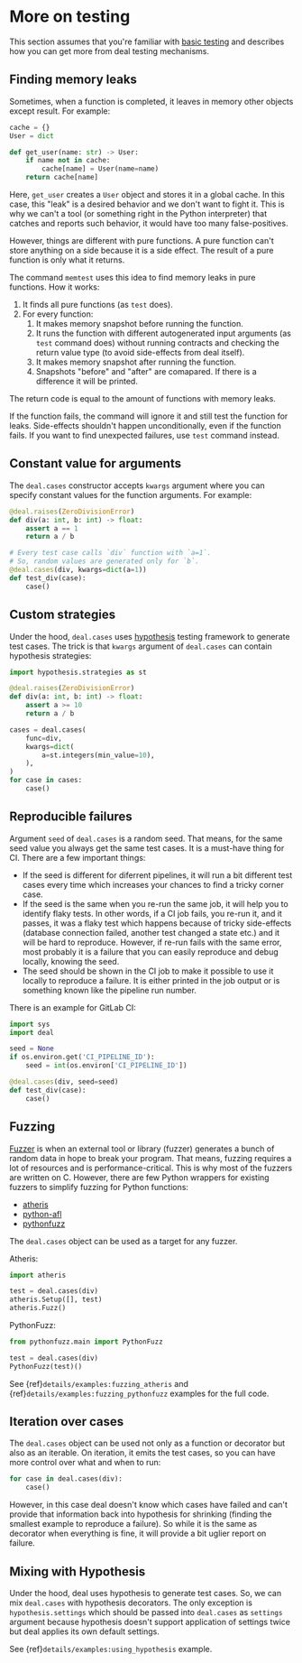 # More on testing

This section assumes that you're familiar with [basic testing](../basic/tests.md) and describes how you can get more from deal testing mechanisms.

## Finding memory leaks

Sometimes, when a function is completed, it leaves in memory other objects except result. For example:

```python
cache = {}
User = dict

def get_user(name: str) -> User:
    if name not in cache:
        cache[name] = User(name=name)
    return cache[name]
```

Here, `get_user` creates a `User` object and stores it in a global cache. In this case, this "leak" is a desired behavior and we don't want to fight it. This is why we can't a tool (or something right in the Python interpreter) that catches and reports such behavior, it would have too many false-positives.

However, things are different with pure functions. A pure function can't store anything on a side because it is a side effect. The result of a pure function is only what it returns.

The command `memtest` uses this idea to find memory leaks in pure functions. How it works:

1. It finds all pure functions (as `test` does).
1. For every function:
    1. It makes memory snapshot before running the function.
    1. It runs the function with different autogenerated input arguments (as `test` command does) without running contracts and checking the return value type (to avoid side-effects from deal itself).
    1. It makes memory snapshot after running the function.
    1. Snapshots "before" and "after" are comapared. If there is a difference it will be printed.

The return code is equal to the amount of functions with memory leaks.

If the function fails, the command will ignore it and still test the function for leaks. Side-effects shouldn't happen unconditionally, even if the function fails. If you want to find unexpected failures, use `test` command instead.

## Constant value for arguments

The `deal.cases` constructor accepts `kwargs` argument where you can specify constant values for the function arguments. For example:

```python
@deal.raises(ZeroDivisionError)
def div(a: int, b: int) -> float:
    assert a == 1
    return a / b

# Every test case calls `div` function with `a=1`.
# So, random values are generated only for `b`.
@deal.cases(div, kwargs=dict(a=1))
def test_div(case):
    case()
```

## Custom strategies

Under the hood, `deal.cases` uses [hypothesis](https://hypothesis.readthedocs.io/en/latest/index.html) testing framework to generate test cases. The trick is that `kwargs` argument of `deal.cases` can contain hypothesis strategies:

```python
import hypothesis.strategies as st

@deal.raises(ZeroDivisionError)
def div(a: int, b: int) -> float:
    assert a >= 10
    return a / b

cases = deal.cases(
    func=div,
    kwargs=dict(
        a=st.integers(min_value=10),
    ),
)
for case in cases:
    case()
```

## Reproducible failures

Argument `seed` of `deal.cases` is a random seed. That means, for the same seed value you always get the same test cases. It is a must-have thing for CI. There are a few important things:

+ If the seed is different for diferrent pipelines, it will run a bit different test cases every time which increases your chances to find a tricky corner case.
+ If the seed is the same when you re-run the same job, it will help you to identify flaky tests. In other words, if a CI job fails, you re-run it, and it passes, it was a flaky test which happens because of tricky side-effects (database connection failed, another test changed a state etc.) and it will be hard to reproduce. However, if re-run fails with the same error, most probably it is a failure that you can easily reproduce and debug locally, knowing the seed.
+ The seed should be shown in the CI job to make it possible to use it locally to reproduce a failure. It is either printed in the job output or is something known like the pipeline run number.

There is an example for GitLab CI:

```python
import sys
import deal

seed = None
if os.environ.get('CI_PIPELINE_ID'):
    seed = int(os.environ['CI_PIPELINE_ID'])

@deal.cases(div, seed=seed)
def test_div(case):
    case()
```

## Fuzzing

[Fuzzer](https://en.wikipedia.org/wiki/Fuzzing) is when an external tool or library (fuzzer) generates a bunch of random data in hope to break your program. That means, fuzzing requires a lot of resources and is performance-critical. This is why most of the fuzzers are written on C. However, there are few Python wrappers for existing fuzzers to simplify fuzzing for Python functions:

+ [atheris](https://github.com/google/atheris)
+ [python-afl](https://github.com/jwilk/python-afl)
+ [pythonfuzz](https://gitlab.com/gitlab-org/security-products/analyzers/fuzzers/pythonfuzz)

The `deal.cases` object can be used as a target for any fuzzer.

Atheris:

```python
import atheris

test = deal.cases(div)
atheris.Setup([], test)
atheris.Fuzz()
```

PythonFuzz:

```python
from pythonfuzz.main import PythonFuzz

test = deal.cases(div)
PythonFuzz(test)()
```

See {ref}`details/examples:fuzzing_atheris` and {ref}`details/examples:fuzzing_pythonfuzz` examples for the full code.

## Iteration over cases

The `deal.cases` object can be used not only as a function or decorator but also as an iterable. On iteration, it emits the test cases, so you can have more control over what and when to run:

```python
for case in deal.cases(div):
    case()
```

However, in this case deal doesn't know which cases have failed and can't provide that information back into hypothesis for shrinking (finding the smallest example to reproduce a failure). So while it is the same as decorator when everything is fine, it will provide a bit uglier report on failure.

## Mixing with Hypothesis

Under the hood, deal uses hypothesis to generate test cases. So, we can mix `deal.cases` with hypothesis decorators. The only exception is `hypothesis.settings` which should be passed into `deal.cases` as `settings` argument because hypothesis doesn't support application of settings twice but deal applies its own default settings.

See {ref}`details/examples:using_hypothesis` example.
